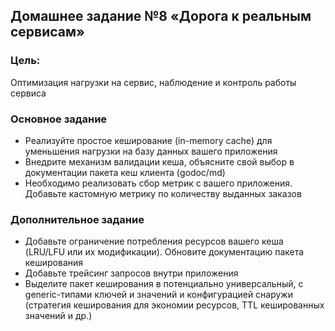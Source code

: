 ## Домашнее задание №8 «Дорога к реальным сервисам»
### Цель:
Оптимизация нагрузки на сервис, наблюдение и контроль работы сервиса
### Основное задание

- Реализуйте простое кеширование (in-memory cache) для уменьшения нагрузки на базу данных вашего приложения
- Внедрите механизм валидации кеша, объясните свой выбор в документации пакета кеш клиента (godoc/md)
- Необходимо реализовать сбор метрик с вашего приложения. Добавьте кастомную метрику по количеству выданных заказов

### Дополнительное задание

- Добавьте ограничение потребления ресурсов вашего кеша (LRU/LFU или их модификации). Обновите документацию пакета кеширования
- Добавьте трейсинг запросов внутри приложения
- Выделите пакет кеширования в потенциально универсальный, с generic-типами ключей и значений и конфигурацией снаружи (стратегия кеширования для экономии ресурсов, TTL кешированных значений и др.)